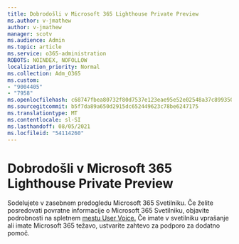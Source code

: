 ```yaml
---
title: Dobrodošli v Microsoft 365 Lighthouse Private Preview
ms.author: v-jmathew
author: v-jmathew
manager: scotv
ms.audience: Admin
ms.topic: article
ms.service: o365-administration
ROBOTS: NOINDEX, NOFOLLOW
localization_priority: Normal
ms.collection: Adm_O365
ms.custom:
- "9004405"
- "7958"
ms.openlocfilehash: c68747fbea80732f80d7537e123eae95e52e02548a37c899350a5d1f9f5cd53d
ms.sourcegitcommit: b5f7da89a650d2915dc652449623c78be6247175
ms.translationtype: MT
ms.contentlocale: sl-SI
ms.lasthandoff: 08/05/2021
ms.locfileid: "54114260"
---
```

# <a name="welcome-to-the-microsoft-365-lighthouse-private-preview"></a>Dobrodošli v Microsoft 365 Lighthouse Private Preview

Sodelujete v zasebnem predogledu Microsoft 365 Svetilniku. Če želite posredovati povratne informacije o Microsoft 365 Svetilniku, objavite podrobnosti na spletnem [mestu User Voice.](https://aka.ms/M365Lighthouseuservoice) Če imate v svetilniku vprašanje ali imate Microsoft 365 težavo, ustvarite zahtevo za podporo za dodatno pomoč.
